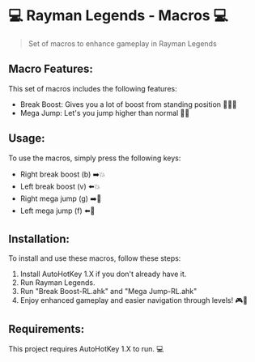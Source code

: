 # 💻 Rayman Legends - Macros 💻
> Set of macros to enhance gameplay in Rayman Legends

## Macro Features:
This set of macros includes the following features:

- Break Boost: Gives you a lot of boost from standing position 🏃‍♂️💨
- Mega Jump: Let's you jump higher than normal 🦘🚀

## Usage:
To use the macros, simply press the following keys:

- Right break boost (b) ➡️💥
- Left break boost (v) ⬅️💥
- Right mega jump (g) ➡️🦘
- Left mega jump (f) ⬅️🦘

## Installation:
To install and use these macros, follow these steps:

1. Install AutoHotKey 1.X if you don't already have it.
2. Run Rayman Legends.
3. Run "Break Boost-RL.ahk" and "Mega Jump-RL.ahk"
4. Enjoy enhanced gameplay and easier navigation through levels! 🎮💪

## Requirements:
This project requires AutoHotKey 1.X to run. 💻
